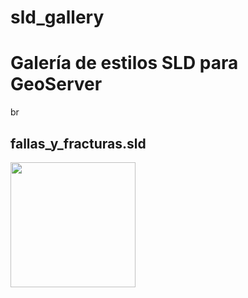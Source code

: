 # sld_gallery
<h1>Galería de estilos SLD para GeoServer</h1>br

<h2>fallas_y_fracturas.sld </h2><img src="https://github.com/HennessyAB/sld_gallery/blob/master/fallas%20y%20fracturas.png" width="200">
